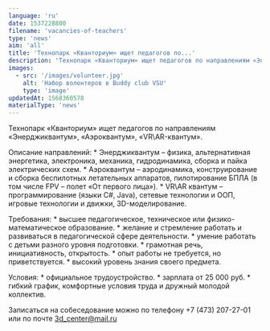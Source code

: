 ```yaml
---
language: 'ru'
date: 1537228800
filename: 'vacancies-of-teachers'
type: 'news'
aim: 'all'
title: 'Технопарк «Кванториум» ищет педагогов по...'
description: 'Технопарк «Кванториум» ищет педагогов по направлениям «Энерджиквантум», «Аэроквантум»...'
images:
  - src: '/images/volunteer.jpg'
    alt: 'Набор волонтеров в Buddy club VSU'
    type: 'image'
updatedAt: 1568360578
materialType: 'news'
---
```

Технопарк «Кванториум» ищет педагогов по направлениям «Энерджиквантум», «Аэроквантум», «VR\AR-квантум».

Описание направлений: \* Энерджиквантум – физика, альтернативная энергетика, электроника, механика, гидродинамика, сборка и пайка электрических схем. \* Аэроквантум – аэродинамика, конструирование и сборка беспилотных летательных аппаратов, пилотирование БПЛА (в том числе FPV – полет «От первого лица»). \* VR\AR квантум – программирование (языки C#, Java), сетевые технологии и ООП, игровые технологии и движки, 3D-моделирование.

Требования: \* высшее педагогическое, техническое или физико-математическое образование. \* желание и стремление работать и развиваться в педагогической сфере деятельности. \* умение работать с детьми разного уровня подготовки. \* грамотная речь, инициативность, открытость. \* опыт работы не требуется, но приветствуется. \* высокий уровень знания своего предмета.

Условия: \* официальное трудоустройство. \* зарплата от 25 000 руб. \* гибкий график, комфортные условия труда и дружный молодой коллектив.

Записаться на собеседование можно по телефону +7 (473) 207-27-01 или по почте [3d\_center@mail.ru](mailto:3d_center@mail.ru)
